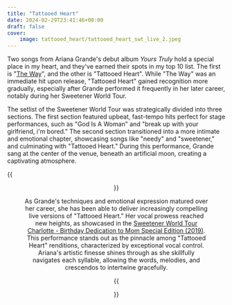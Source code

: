 ```yaml
---
title: "Tattooed Heart"
date: 2024-02-29T23:41:46+08:00
draft: false
cover:
    image: tattooed_heart/tattooed_heart_swt_live_2.jpeg
---
```


Two songs from Ariana Grande's debut album *Yours Truly* hold a special place in my heart, and they've earned their spots in my top 10 list. The first is "[The Way](/posts/the_way/)", and the other is "Tattooed Heart". While "The Way" was an immediate hit upon release, "Tattooed Heart" gained recognition more gradually, especially after Grande performed it frequently in her later career, notably during her Sweetener World Tour.

The setlist of the Sweetener World Tour was strategically divided into three sections. The first section featured upbeat, fast-tempo hits perfect for stage performances, such as "God Is A Woman" and "break up with your girlfriend, i'm bored." The second section transitioned into a more intimate and emotional chapter, showcasing songs like "needy" and "sweetener," and culminating with "Tattooed Heart." During this performance, Grande sang at the center of the venue, beneath an artificial moon, creating a captivating atmosphere.

{{<figure align="center" src="/tattooed_heart/tattooed_heart_swt_live_1.jpeg" caption="The stage and lighting aesthetic of the Sweetener World Tour was absolutely breathtaking. The tour masterfully delved into Grande's intimate self, weaving together a tapestry of emotions, from insecurity and obsession (needy) to vexation (breathin) and self-acknowledgment (NASA, successful, etc.). The journey reached its peak with 'Tattooed Heart', a song that beautifully encapsulates the essence of the tour.">}}

As Grande's techniques and emotional expression matured over her career, she has been able to deliver increasingly compelling live versions of "Tattooed Heart." Her vocal prowess reached new heights, as showcased in the [Sweetener World Tour Charlotte - Birthday Dedication to Mom Special Edition (2019)](https://www.youtube.com/watch?v=kLoPyIOFJmA). This performance stands out as the pinnacle among "Tattooed Heart" renditions, characterized by exceptional vocal control. Ariana's artistic finesse shines through as she skillfully navigates each syllable, allowing the words, melodies, and crescendos to intertwine gracefully.

{{<figure align="center" src="/tattooed_heart/tattooed_heart_swt_live_2.jpeg" caption="original lyrics of the song that is really touchy and in my opinion, way better than Taylor Swift's so-called poetic renditions...: kiss me underneath the moonlight, darling let me trace the line on your tattoed heart.">}}

